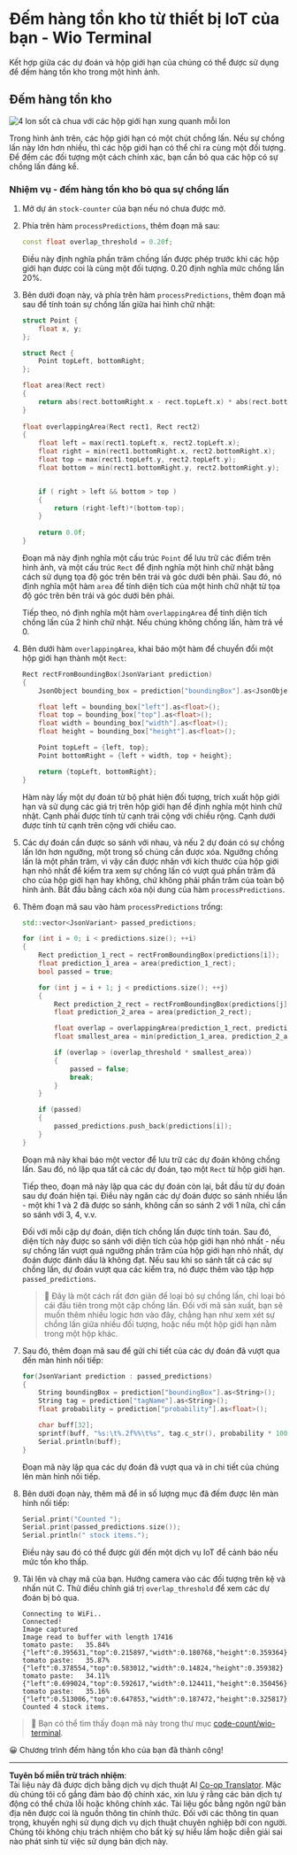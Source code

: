 <!--
CO_OP_TRANSLATOR_METADATA:
{
  "original_hash": "0b2ae20b0fc8e73c9598dea937cac038",
  "translation_date": "2025-08-27T20:43:27+00:00",
  "source_file": "5-retail/lessons/2-check-stock-device/wio-terminal-count-stock.md",
  "language_code": "vi"
}
-->
# Đếm hàng tồn kho từ thiết bị IoT của bạn - Wio Terminal

Kết hợp giữa các dự đoán và hộp giới hạn của chúng có thể được sử dụng để đếm hàng tồn kho trong một hình ảnh.

## Đếm hàng tồn kho

![4 lon sốt cà chua với các hộp giới hạn xung quanh mỗi lon](../../../../../translated_images/rpi-stock-with-bounding-boxes.b5540e2ecb7cd49f1271828d3be412671d950e87625c5597ea97c90f11e01097.vi.jpg)

Trong hình ảnh trên, các hộp giới hạn có một chút chồng lấn. Nếu sự chồng lấn này lớn hơn nhiều, thì các hộp giới hạn có thể chỉ ra cùng một đối tượng. Để đếm các đối tượng một cách chính xác, bạn cần bỏ qua các hộp có sự chồng lấn đáng kể.

### Nhiệm vụ - đếm hàng tồn kho bỏ qua sự chồng lấn

1. Mở dự án `stock-counter` của bạn nếu nó chưa được mở.

1. Phía trên hàm `processPredictions`, thêm đoạn mã sau:

    ```cpp
    const float overlap_threshold = 0.20f;
    ```

    Điều này định nghĩa phần trăm chồng lấn được phép trước khi các hộp giới hạn được coi là cùng một đối tượng. 0.20 định nghĩa mức chồng lấn 20%.

1. Bên dưới đoạn này, và phía trên hàm `processPredictions`, thêm đoạn mã sau để tính toán sự chồng lấn giữa hai hình chữ nhật:

    ```cpp
    struct Point {
        float x, y;
    };

    struct Rect {
        Point topLeft, bottomRight;
    };

    float area(Rect rect)
    {
        return abs(rect.bottomRight.x - rect.topLeft.x) * abs(rect.bottomRight.y - rect.topLeft.y);
    }
     
    float overlappingArea(Rect rect1, Rect rect2)
    {
        float left = max(rect1.topLeft.x, rect2.topLeft.x);
        float right = min(rect1.bottomRight.x, rect2.bottomRight.x);
        float top = max(rect1.topLeft.y, rect2.topLeft.y);
        float bottom = min(rect1.bottomRight.y, rect2.bottomRight.y);
    
    
        if ( right > left && bottom > top )
        {
            return (right-left)*(bottom-top);
        }
        
        return 0.0f;
    }
    ```

    Đoạn mã này định nghĩa một cấu trúc `Point` để lưu trữ các điểm trên hình ảnh, và một cấu trúc `Rect` để định nghĩa một hình chữ nhật bằng cách sử dụng tọa độ góc trên bên trái và góc dưới bên phải. Sau đó, nó định nghĩa một hàm `area` để tính diện tích của một hình chữ nhật từ tọa độ góc trên bên trái và góc dưới bên phải.

    Tiếp theo, nó định nghĩa một hàm `overlappingArea` để tính diện tích chồng lấn của 2 hình chữ nhật. Nếu chúng không chồng lấn, hàm trả về 0.

1. Bên dưới hàm `overlappingArea`, khai báo một hàm để chuyển đổi một hộp giới hạn thành một `Rect`:

    ```cpp
    Rect rectFromBoundingBox(JsonVariant prediction)
    {
        JsonObject bounding_box = prediction["boundingBox"].as<JsonObject>();
    
        float left = bounding_box["left"].as<float>();
        float top = bounding_box["top"].as<float>();
        float width = bounding_box["width"].as<float>();
        float height = bounding_box["height"].as<float>();
    
        Point topLeft = {left, top};
        Point bottomRight = {left + width, top + height};
    
        return {topLeft, bottomRight};
    }
    ```

    Hàm này lấy một dự đoán từ bộ phát hiện đối tượng, trích xuất hộp giới hạn và sử dụng các giá trị trên hộp giới hạn để định nghĩa một hình chữ nhật. Cạnh phải được tính từ cạnh trái cộng với chiều rộng. Cạnh dưới được tính từ cạnh trên cộng với chiều cao.

1. Các dự đoán cần được so sánh với nhau, và nếu 2 dự đoán có sự chồng lấn lớn hơn ngưỡng, một trong số chúng cần được xóa. Ngưỡng chồng lấn là một phần trăm, vì vậy cần được nhân với kích thước của hộp giới hạn nhỏ nhất để kiểm tra xem sự chồng lấn có vượt quá phần trăm đã cho của hộp giới hạn hay không, chứ không phải phần trăm của toàn bộ hình ảnh. Bắt đầu bằng cách xóa nội dung của hàm `processPredictions`.

1. Thêm đoạn mã sau vào hàm `processPredictions` trống:

    ```cpp
    std::vector<JsonVariant> passed_predictions;

    for (int i = 0; i < predictions.size(); ++i)
    {
        Rect prediction_1_rect = rectFromBoundingBox(predictions[i]);
        float prediction_1_area = area(prediction_1_rect);
        bool passed = true;

        for (int j = i + 1; j < predictions.size(); ++j)
        {
            Rect prediction_2_rect = rectFromBoundingBox(predictions[j]);
            float prediction_2_area = area(prediction_2_rect);

            float overlap = overlappingArea(prediction_1_rect, prediction_2_rect);
            float smallest_area = min(prediction_1_area, prediction_2_area);

            if (overlap > (overlap_threshold * smallest_area))
            {
                passed = false;
                break;
            }
        }

        if (passed)
        {
            passed_predictions.push_back(predictions[i]);
        }
    }
    ```

    Đoạn mã này khai báo một vector để lưu trữ các dự đoán không chồng lấn. Sau đó, nó lặp qua tất cả các dự đoán, tạo một `Rect` từ hộp giới hạn.

    Tiếp theo, đoạn mã này lặp qua các dự đoán còn lại, bắt đầu từ dự đoán sau dự đoán hiện tại. Điều này ngăn các dự đoán được so sánh nhiều lần - một khi 1 và 2 đã được so sánh, không cần so sánh 2 với 1 nữa, chỉ cần so sánh với 3, 4, v.v.

    Đối với mỗi cặp dự đoán, diện tích chồng lấn được tính toán. Sau đó, diện tích này được so sánh với diện tích của hộp giới hạn nhỏ nhất - nếu sự chồng lấn vượt quá ngưỡng phần trăm của hộp giới hạn nhỏ nhất, dự đoán được đánh dấu là không đạt. Nếu sau khi so sánh tất cả các sự chồng lấn, dự đoán vượt qua các kiểm tra, nó được thêm vào tập hợp `passed_predictions`.

    > 💁 Đây là một cách rất đơn giản để loại bỏ sự chồng lấn, chỉ loại bỏ cái đầu tiên trong một cặp chồng lấn. Đối với mã sản xuất, bạn sẽ muốn thêm nhiều logic hơn vào đây, chẳng hạn như xem xét sự chồng lấn giữa nhiều đối tượng, hoặc nếu một hộp giới hạn nằm trong một hộp khác.

1. Sau đó, thêm đoạn mã sau để gửi chi tiết của các dự đoán đã vượt qua đến màn hình nối tiếp:

    ```cpp
    for(JsonVariant prediction : passed_predictions)
    {
        String boundingBox = prediction["boundingBox"].as<String>();
        String tag = prediction["tagName"].as<String>();
        float probability = prediction["probability"].as<float>();

        char buff[32];
        sprintf(buff, "%s:\t%.2f%%\t%s", tag.c_str(), probability * 100.0, boundingBox.c_str());
        Serial.println(buff);
    }
    ```

    Đoạn mã này lặp qua các dự đoán đã vượt qua và in chi tiết của chúng lên màn hình nối tiếp.

1. Bên dưới đoạn này, thêm mã để in số lượng mục đã đếm được lên màn hình nối tiếp:

    ```cpp
    Serial.print("Counted ");
    Serial.print(passed_predictions.size());
    Serial.println(" stock items.");
    ```

    Điều này sau đó có thể được gửi đến một dịch vụ IoT để cảnh báo nếu mức tồn kho thấp.

1. Tải lên và chạy mã của bạn. Hướng camera vào các đối tượng trên kệ và nhấn nút C. Thử điều chỉnh giá trị `overlap_threshold` để xem các dự đoán bị bỏ qua.

    ```output
    Connecting to WiFi..
    Connected!
    Image captured
    Image read to buffer with length 17416
    tomato paste:   35.84%  {"left":0.395631,"top":0.215897,"width":0.180768,"height":0.359364}
    tomato paste:   35.87%  {"left":0.378554,"top":0.583012,"width":0.14824,"height":0.359382}
    tomato paste:   34.11%  {"left":0.699024,"top":0.592617,"width":0.124411,"height":0.350456}
    tomato paste:   35.16%  {"left":0.513006,"top":0.647853,"width":0.187472,"height":0.325817}
    Counted 4 stock items.
    ```

> 💁 Bạn có thể tìm thấy đoạn mã này trong thư mục [code-count/wio-terminal](../../../../../5-retail/lessons/2-check-stock-device/code-count/wio-terminal).

😀 Chương trình đếm hàng tồn kho của bạn đã thành công!

---

**Tuyên bố miễn trừ trách nhiệm**:  
Tài liệu này đã được dịch bằng dịch vụ dịch thuật AI [Co-op Translator](https://github.com/Azure/co-op-translator). Mặc dù chúng tôi cố gắng đảm bảo độ chính xác, xin lưu ý rằng các bản dịch tự động có thể chứa lỗi hoặc không chính xác. Tài liệu gốc bằng ngôn ngữ bản địa nên được coi là nguồn thông tin chính thức. Đối với các thông tin quan trọng, khuyến nghị sử dụng dịch vụ dịch thuật chuyên nghiệp bởi con người. Chúng tôi không chịu trách nhiệm cho bất kỳ sự hiểu lầm hoặc diễn giải sai nào phát sinh từ việc sử dụng bản dịch này.